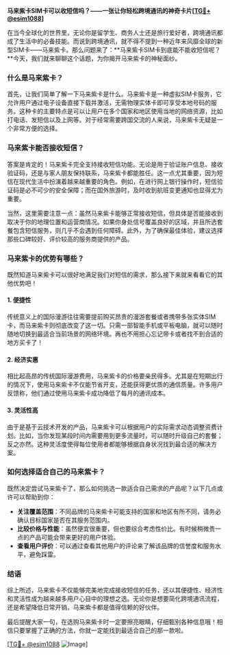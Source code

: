 **马来紫卡SIM卡可以收短信吗？——一张让你轻松跨境通讯的神奇卡片[[TG💪+ @esim1088](https://t.me/s/esim1088)]**

在当今全球化的世界里，无论你是留学生、商务人士还是旅行爱好者，跨境通讯都成了生活中的必备技能。而说到跨境通讯，就不得不提到一种近年来风靡全球的新型SIM卡——马来紫卡。那么问题来了：**马来紫卡SIM卡到底能不能收短信呢？**今天，我们就来聊聊这个话题，为你揭开马来紫卡的神秘面纱。

### 什么是马来紫卡？

首先，让我们简单了解一下马来紫卡是什么。马来紫卡是一种虚拟SIM卡服务，它允许用户通过电子设备直接下载并激活，无需物理实体卡即可享受本地号码的服务。这种卡的主要特点是可以让用户在多个国家和地区使用当地的网络资源，比如打电话、发短信以及上网等。对于经常需要跨国交流的人来说，马来紫卡无疑是一个非常方便的选择。

### 马来紫卡能否接收短信？

答案是肯定的！马来紫卡完全支持接收短信功能。无论是用于验证账户信息、接收验证码，还是与家人朋友保持联系，马来紫卡都能胜任。这一点尤其重要，因为短信在现代生活中扮演着越来越重要的角色。例如，在进行网上银行操作时，短信验证码是必不可少的安全保障；而在国外旅游时，及时收到航班变更通知也显得尤为重要。

当然，这里需要注意一点：虽然马来紫卡能够正常接收短信，但具体是否能接收到取决于你的地理位置和运营商情况。如果你身处信号覆盖良好的区域，并且所选套餐包含短信服务，则几乎不会遇到任何障碍。此外，为了确保最佳体验，建议选择那些口碑较好、评价较高的服务商提供的产品。

### 马来紫卡的优势有哪些？

既然知道马来紫卡可以很好地满足我们对短信的需求，那么接下来就来看看它的其他优势吧！

#### 1. **便捷性**
传统意义上的国际漫游往往需要提前购买昂贵的漫游套餐或者携带多张实体SIM卡，而马来紫卡则彻底改变了这一切。只需一部智能手机或平板电脑，就可以随时随地切换到最适合当前场景的网络环境。再也不用担心忘记带卡或者找不到合适的地方买卡了！

#### 2. **经济实惠**
相比起高昂的传统国际漫游费用，马来紫卡的价格要亲民得多。尤其是在短期出行的情况下，使用马来紫卡不仅能节省开支，还能获得更优质的通信质量。许多用户反馈称，他们通过使用马来紫卡成功降低了每月的通讯成本。

#### 3. **灵活性高**
由于是基于云技术开发的产品，马来紫卡可以根据用户的实际需求动态调整资费计划。比如，当你发现某段时间内需要用到更多流量时，可以随时升级自己的套餐；反之亦然。这种灵活度使得每位使用者都能够根据自身状况找到最合适的解决方案。

### 如何选择适合自己的马来紫卡？

既然决定尝试马来紫卡了，那么如何挑选一款适合自己需求的产品呢？以下几点或许可以帮助到你：

- **关注覆盖范围**：不同品牌的马来紫卡可能支持的国家和地区有所不同，请务必确认目标国家是否在其服务范围内。
- **比较价格与性能**：虽然便宜很重要，但也要综合考虑性价比。有时候稍微贵一点的产品可能会带来更好的用户体验。
- **查看用户评价**：可以通过查看其他用户的评论来了解该品牌的信誉度和服务水平，避免踩雷。

### 结语

综上所述，马来紫卡不仅能够完美地完成接收短信的任务，还以其便捷性、经济性和灵活性成为越来越多用户心目中的理想之选。无论你是想要简化跨境通讯流程，还是希望降低日常开销，马来紫卡都是值得信赖的好伙伴。

最后提醒大家一句，在选购马来紫卡时一定要擦亮眼睛，仔细甄别各种信息哦！相信只要掌握了正确的方法，你就一定能找到最适合自己的那一款啦。

[[TG💪+ @esim1088](https://t.me/s/esim1088) ![Image](https://i.postimg.cc/4NQfJmqS/Snipaste-2025-05-13-00-14-12.png)]